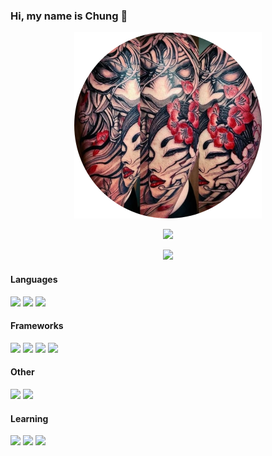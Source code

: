 ### Hi, my name is Chung 👋
<p align="center"> 
<img width="300px" src="images/tattoo-circle.png" />
</p>
<p align="center"><img src="https://github-readme-stats.vercel.app/api?username=chunggold&show_icons=true&theme=react&hide=stars,prs,contribs,issues"/></p>
<p align="center"><img src="https://github-readme-stats.vercel.app/api/top-langs/?username=chunggold&layout=compact&theme=react"/></p>

<div>
<div style = "width: 50%;">
<h4>Languages</h4>
<img src="https://img.shields.io/badge/-JavaScriptES6-F7DF1E?style=flat-square&logo=JavaScript&logoColor=000000" />
<img src="https://img.shields.io/badge/-CSS3-1572B6?style=flat-square&logo=CSS3&logoColor=fff" />
<img src="https://img.shields.io/badge/-HTML5-E34F26?style=flat-square&logo=HTML5&logoColor=000000" />
<h4>Frameworks</h4>
<img src="https://img.shields.io/badge/-React-61DAFB?style=flat-square&logo=React&logoColor=000000" />
<img src="https://img.shields.io/badge/-Tailwind-38B2AC?style=flat-square&logo=Tailwind-css&logoColor=fff" />
<img src="https://img.shields.io/badge/-Bootstrap-7952B3?style=flat-square&logo=Bootstrap&logoColor=fff" />
<img src="https://img.shields.io/badge/-jQuery-0769AD?style=flat-square&logo=jQuery&logoColor=fff" />
</div>  
<h4>Other</h4>
<img src="https://img.shields.io/badge/-Sass-CC6699?style=flat-square&logo=Sass&logoColor=fff" />
<img src="https://img.shields.io/badge/-Git-F05032?style=flat-square&logo=Git&logoColor=000000" />
<h4>Learning</h4>
<img src="https://img.shields.io/badge/-Node.js-339933?style=flat-square&logo=Node.js&logoColor=fff" />
<img src="https://img.shields.io/badge/-Express-000000?style=flat-square&logo=Express&logoColor=fff" />
<img src="https://img.shields.io/badge/-TypeScript-3178C6?style=flat-square&logo=TypeScript&logoColor=fff" />
</div>
<!--
**ChungGold/ChungGold** is a ✨ _special_ ✨ repository because its `README.md` (this file) appears on your GitHub profile.

Here are some ideas to get you started:

- 🔭 I’m currently working on ...
- 🌱 I’m currently learning ...
- 👯 I’m looking to collaborate on ...
- 🤔 I’m looking for help with ...
- 💬 Ask me about ...
- 📫 How to reach me: ...
- 😄 Pronouns: ...
- ⚡ Fun fact: ...
-->
